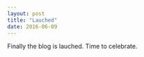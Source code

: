 ```yaml
---
layout: post
title: "Lauched"
date: 2016-06-09
---
```


Finally the blog is lauched. Time to celebrate.
